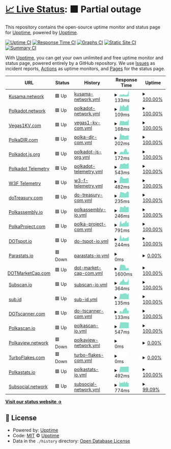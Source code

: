 # [📈 Live Status](https://demo.upptime.js.org): <!--live status--> **🟧 Partial outage**

This repository contains the open-source uptime monitor and status page for [Upptime](https://upptime.js.org), powered by [Upptime](https://github.com/upptime/upptime).

[![Uptime CI](https://github.com/ccris02/Polkadot-upptime/workflows/Uptime%20CI/badge.svg)](https://github.com/ccris02/Polkadot-upptime/actions?query=workflow%3A%22Uptime+CI%22)
[![Response Time CI](https://github.com/ccris02/Polkadot-upptime/workflows/Response%20Time%20CI/badge.svg)](https://github.com/ccris02/Polkadot-upptime/actions?query=workflow%3A%22Response+Time+CI%22)
[![Graphs CI](https://github.com/ccris02/Polkadot-upptime/workflows/Graphs%20CI/badge.svg)](https://github.com/ccris02/Polkadot-upptime/actions?query=workflow%3A%22Graphs+CI%22)
[![Static Site CI](https://github.com/ccris02/Polkadot-upptime/workflows/Static%20Site%20CI/badge.svg)](https://github.com/ccris02/Polkadot-upptime/actions?query=workflow%3A%22Static+Site+CI%22)
[![Summary CI](https://github.com/ccris02/Polkadot-upptime/workflows/Summary%20CI/badge.svg)](https://github.com/ccris02/Polkadot-upptime/actions?query=workflow%3A%22Summary+CI%22)

With [Upptime](https://upptime.js.org), you can get your own unlimited and free uptime monitor and status page, powered entirely by a GitHub repository. We use [Issues](https://github.com/upptime/upptime/issues) as incident reports, [Actions](https://github.com/ccris02/Polkadot-upptime/actions) as uptime monitors, and [Pages](https://demo.upptime.js.org) for the status page.

<!--start: status pages-->
<!-- This summary is generated by Upptime (https://github.com/upptime/upptime) -->
<!-- Do not edit this manually, your changes will be overwritten -->
<!-- prettier-ignore -->
| URL | Status | History | Response Time | Uptime |
| --- | ------ | ------- | ------------- | ------ |
| <img alt="" src="https://favicons.githubusercontent.com/kusama.network" height="13"> [Kusama.network](https://kusama.network/) | 🟩 Up | [kusama-network.yml](https://github.com/ccris02/UpTime/commits/HEAD/history/kusama-network.yml) | <details><summary><img alt="Response time graph" src="./graphs/kusama-network/response-time-week.png" height="20"> 133ms</summary><br><a href="https://ccris02.github.io/uptime/history/kusama-network"><img alt="Response time 151" src="https://img.shields.io/endpoint?url=https%3A%2F%2Fraw.githubusercontent.com%2Fccris02%2FUpTime%2FHEAD%2Fapi%2Fkusama-network%2Fresponse-time.json"></a><br><a href="https://ccris02.github.io/uptime/history/kusama-network"><img alt="24-hour response time 326" src="https://img.shields.io/endpoint?url=https%3A%2F%2Fraw.githubusercontent.com%2Fccris02%2FUpTime%2FHEAD%2Fapi%2Fkusama-network%2Fresponse-time-day.json"></a><br><a href="https://ccris02.github.io/uptime/history/kusama-network"><img alt="7-day response time 133" src="https://img.shields.io/endpoint?url=https%3A%2F%2Fraw.githubusercontent.com%2Fccris02%2FUpTime%2FHEAD%2Fapi%2Fkusama-network%2Fresponse-time-week.json"></a><br><a href="https://ccris02.github.io/uptime/history/kusama-network"><img alt="30-day response time 175" src="https://img.shields.io/endpoint?url=https%3A%2F%2Fraw.githubusercontent.com%2Fccris02%2FUpTime%2FHEAD%2Fapi%2Fkusama-network%2Fresponse-time-month.json"></a><br><a href="https://ccris02.github.io/uptime/history/kusama-network"><img alt="1-year response time 151" src="https://img.shields.io/endpoint?url=https%3A%2F%2Fraw.githubusercontent.com%2Fccris02%2FUpTime%2FHEAD%2Fapi%2Fkusama-network%2Fresponse-time-year.json"></a></details> | <details><summary><a href="https://ccris02.github.io/uptime/history/kusama-network">100.00%</a></summary><a href="https://ccris02.github.io/uptime/history/kusama-network"><img alt="All-time uptime 100.00%" src="https://img.shields.io/endpoint?url=https%3A%2F%2Fraw.githubusercontent.com%2Fccris02%2FUpTime%2FHEAD%2Fapi%2Fkusama-network%2Fuptime.json"></a><br><a href="https://ccris02.github.io/uptime/history/kusama-network"><img alt="24-hour uptime 100.00%" src="https://img.shields.io/endpoint?url=https%3A%2F%2Fraw.githubusercontent.com%2Fccris02%2FUpTime%2FHEAD%2Fapi%2Fkusama-network%2Fuptime-day.json"></a><br><a href="https://ccris02.github.io/uptime/history/kusama-network"><img alt="7-day uptime 100.00%" src="https://img.shields.io/endpoint?url=https%3A%2F%2Fraw.githubusercontent.com%2Fccris02%2FUpTime%2FHEAD%2Fapi%2Fkusama-network%2Fuptime-week.json"></a><br><a href="https://ccris02.github.io/uptime/history/kusama-network"><img alt="30-day uptime 100.00%" src="https://img.shields.io/endpoint?url=https%3A%2F%2Fraw.githubusercontent.com%2Fccris02%2FUpTime%2FHEAD%2Fapi%2Fkusama-network%2Fuptime-month.json"></a><br><a href="https://ccris02.github.io/uptime/history/kusama-network"><img alt="1-year uptime 100.00%" src="https://img.shields.io/endpoint?url=https%3A%2F%2Fraw.githubusercontent.com%2Fccris02%2FUpTime%2FHEAD%2Fapi%2Fkusama-network%2Fuptime-year.json"></a></details>
| <img alt="" src="https://favicons.githubusercontent.com/polkadot.network" height="13"> [Polkadot.network](https://polkadot.network/) | 🟩 Up | [polkadot-network.yml](https://github.com/ccris02/UpTime/commits/HEAD/history/polkadot-network.yml) | <details><summary><img alt="Response time graph" src="./graphs/polkadot-network/response-time-week.png" height="20"> 109ms</summary><br><a href="https://ccris02.github.io/uptime/history/polkadot-network"><img alt="Response time 214" src="https://img.shields.io/endpoint?url=https%3A%2F%2Fraw.githubusercontent.com%2Fccris02%2FUpTime%2FHEAD%2Fapi%2Fpolkadot-network%2Fresponse-time.json"></a><br><a href="https://ccris02.github.io/uptime/history/polkadot-network"><img alt="24-hour response time 121" src="https://img.shields.io/endpoint?url=https%3A%2F%2Fraw.githubusercontent.com%2Fccris02%2FUpTime%2FHEAD%2Fapi%2Fpolkadot-network%2Fresponse-time-day.json"></a><br><a href="https://ccris02.github.io/uptime/history/polkadot-network"><img alt="7-day response time 109" src="https://img.shields.io/endpoint?url=https%3A%2F%2Fraw.githubusercontent.com%2Fccris02%2FUpTime%2FHEAD%2Fapi%2Fpolkadot-network%2Fresponse-time-week.json"></a><br><a href="https://ccris02.github.io/uptime/history/polkadot-network"><img alt="30-day response time 121" src="https://img.shields.io/endpoint?url=https%3A%2F%2Fraw.githubusercontent.com%2Fccris02%2FUpTime%2FHEAD%2Fapi%2Fpolkadot-network%2Fresponse-time-month.json"></a><br><a href="https://ccris02.github.io/uptime/history/polkadot-network"><img alt="1-year response time 214" src="https://img.shields.io/endpoint?url=https%3A%2F%2Fraw.githubusercontent.com%2Fccris02%2FUpTime%2FHEAD%2Fapi%2Fpolkadot-network%2Fresponse-time-year.json"></a></details> | <details><summary><a href="https://ccris02.github.io/uptime/history/polkadot-network">100.00%</a></summary><a href="https://ccris02.github.io/uptime/history/polkadot-network"><img alt="All-time uptime 99.98%" src="https://img.shields.io/endpoint?url=https%3A%2F%2Fraw.githubusercontent.com%2Fccris02%2FUpTime%2FHEAD%2Fapi%2Fpolkadot-network%2Fuptime.json"></a><br><a href="https://ccris02.github.io/uptime/history/polkadot-network"><img alt="24-hour uptime 100.00%" src="https://img.shields.io/endpoint?url=https%3A%2F%2Fraw.githubusercontent.com%2Fccris02%2FUpTime%2FHEAD%2Fapi%2Fpolkadot-network%2Fuptime-day.json"></a><br><a href="https://ccris02.github.io/uptime/history/polkadot-network"><img alt="7-day uptime 100.00%" src="https://img.shields.io/endpoint?url=https%3A%2F%2Fraw.githubusercontent.com%2Fccris02%2FUpTime%2FHEAD%2Fapi%2Fpolkadot-network%2Fuptime-week.json"></a><br><a href="https://ccris02.github.io/uptime/history/polkadot-network"><img alt="30-day uptime 100.00%" src="https://img.shields.io/endpoint?url=https%3A%2F%2Fraw.githubusercontent.com%2Fccris02%2FUpTime%2FHEAD%2Fapi%2Fpolkadot-network%2Fuptime-month.json"></a><br><a href="https://ccris02.github.io/uptime/history/polkadot-network"><img alt="1-year uptime 99.98%" src="https://img.shields.io/endpoint?url=https%3A%2F%2Fraw.githubusercontent.com%2Fccris02%2FUpTime%2FHEAD%2Fapi%2Fpolkadot-network%2Fuptime-year.json"></a></details>
| <img alt="" src="https://favicons.githubusercontent.com/vegas1kv.com" height="13"> [Vegas1KV.com](https://vegas1kv.com) | 🟩 Up | [vegas1-kv-com.yml](https://github.com/ccris02/UpTime/commits/HEAD/history/vegas1-kv-com.yml) | <details><summary><img alt="Response time graph" src="./graphs/vegas1-kv-com/response-time-week.png" height="20"> 168ms</summary><br><a href="https://ccris02.github.io/uptime/history/vegas1-kv-com"><img alt="Response time 169" src="https://img.shields.io/endpoint?url=https%3A%2F%2Fraw.githubusercontent.com%2Fccris02%2FUpTime%2FHEAD%2Fapi%2Fvegas1-kv-com%2Fresponse-time.json"></a><br><a href="https://ccris02.github.io/uptime/history/vegas1-kv-com"><img alt="24-hour response time 245" src="https://img.shields.io/endpoint?url=https%3A%2F%2Fraw.githubusercontent.com%2Fccris02%2FUpTime%2FHEAD%2Fapi%2Fvegas1-kv-com%2Fresponse-time-day.json"></a><br><a href="https://ccris02.github.io/uptime/history/vegas1-kv-com"><img alt="7-day response time 168" src="https://img.shields.io/endpoint?url=https%3A%2F%2Fraw.githubusercontent.com%2Fccris02%2FUpTime%2FHEAD%2Fapi%2Fvegas1-kv-com%2Fresponse-time-week.json"></a><br><a href="https://ccris02.github.io/uptime/history/vegas1-kv-com"><img alt="30-day response time 176" src="https://img.shields.io/endpoint?url=https%3A%2F%2Fraw.githubusercontent.com%2Fccris02%2FUpTime%2FHEAD%2Fapi%2Fvegas1-kv-com%2Fresponse-time-month.json"></a><br><a href="https://ccris02.github.io/uptime/history/vegas1-kv-com"><img alt="1-year response time 169" src="https://img.shields.io/endpoint?url=https%3A%2F%2Fraw.githubusercontent.com%2Fccris02%2FUpTime%2FHEAD%2Fapi%2Fvegas1-kv-com%2Fresponse-time-year.json"></a></details> | <details><summary><a href="https://ccris02.github.io/uptime/history/vegas1-kv-com">100.00%</a></summary><a href="https://ccris02.github.io/uptime/history/vegas1-kv-com"><img alt="All-time uptime 100.00%" src="https://img.shields.io/endpoint?url=https%3A%2F%2Fraw.githubusercontent.com%2Fccris02%2FUpTime%2FHEAD%2Fapi%2Fvegas1-kv-com%2Fuptime.json"></a><br><a href="https://ccris02.github.io/uptime/history/vegas1-kv-com"><img alt="24-hour uptime 100.00%" src="https://img.shields.io/endpoint?url=https%3A%2F%2Fraw.githubusercontent.com%2Fccris02%2FUpTime%2FHEAD%2Fapi%2Fvegas1-kv-com%2Fuptime-day.json"></a><br><a href="https://ccris02.github.io/uptime/history/vegas1-kv-com"><img alt="7-day uptime 100.00%" src="https://img.shields.io/endpoint?url=https%3A%2F%2Fraw.githubusercontent.com%2Fccris02%2FUpTime%2FHEAD%2Fapi%2Fvegas1-kv-com%2Fuptime-week.json"></a><br><a href="https://ccris02.github.io/uptime/history/vegas1-kv-com"><img alt="30-day uptime 100.00%" src="https://img.shields.io/endpoint?url=https%3A%2F%2Fraw.githubusercontent.com%2Fccris02%2FUpTime%2FHEAD%2Fapi%2Fvegas1-kv-com%2Fuptime-month.json"></a><br><a href="https://ccris02.github.io/uptime/history/vegas1-kv-com"><img alt="1-year uptime 100.00%" src="https://img.shields.io/endpoint?url=https%3A%2F%2Fraw.githubusercontent.com%2Fccris02%2FUpTime%2FHEAD%2Fapi%2Fvegas1-kv-com%2Fuptime-year.json"></a></details>
| <img alt="" src="https://favicons.githubusercontent.com/polkadir.com" height="13"> [PolkaDIR.com](https://polkadir.com) | 🟩 Up | [polka-dir-com.yml](https://github.com/ccris02/UpTime/commits/HEAD/history/polka-dir-com.yml) | <details><summary><img alt="Response time graph" src="./graphs/polka-dir-com/response-time-week.png" height="20"> 202ms</summary><br><a href="https://ccris02.github.io/uptime/history/polka-dir-com"><img alt="Response time 207" src="https://img.shields.io/endpoint?url=https%3A%2F%2Fraw.githubusercontent.com%2Fccris02%2FUpTime%2FHEAD%2Fapi%2Fpolka-dir-com%2Fresponse-time.json"></a><br><a href="https://ccris02.github.io/uptime/history/polka-dir-com"><img alt="24-hour response time 191" src="https://img.shields.io/endpoint?url=https%3A%2F%2Fraw.githubusercontent.com%2Fccris02%2FUpTime%2FHEAD%2Fapi%2Fpolka-dir-com%2Fresponse-time-day.json"></a><br><a href="https://ccris02.github.io/uptime/history/polka-dir-com"><img alt="7-day response time 202" src="https://img.shields.io/endpoint?url=https%3A%2F%2Fraw.githubusercontent.com%2Fccris02%2FUpTime%2FHEAD%2Fapi%2Fpolka-dir-com%2Fresponse-time-week.json"></a><br><a href="https://ccris02.github.io/uptime/history/polka-dir-com"><img alt="30-day response time 202" src="https://img.shields.io/endpoint?url=https%3A%2F%2Fraw.githubusercontent.com%2Fccris02%2FUpTime%2FHEAD%2Fapi%2Fpolka-dir-com%2Fresponse-time-month.json"></a><br><a href="https://ccris02.github.io/uptime/history/polka-dir-com"><img alt="1-year response time 207" src="https://img.shields.io/endpoint?url=https%3A%2F%2Fraw.githubusercontent.com%2Fccris02%2FUpTime%2FHEAD%2Fapi%2Fpolka-dir-com%2Fresponse-time-year.json"></a></details> | <details><summary><a href="https://ccris02.github.io/uptime/history/polka-dir-com">100.00%</a></summary><a href="https://ccris02.github.io/uptime/history/polka-dir-com"><img alt="All-time uptime 100.00%" src="https://img.shields.io/endpoint?url=https%3A%2F%2Fraw.githubusercontent.com%2Fccris02%2FUpTime%2FHEAD%2Fapi%2Fpolka-dir-com%2Fuptime.json"></a><br><a href="https://ccris02.github.io/uptime/history/polka-dir-com"><img alt="24-hour uptime 100.00%" src="https://img.shields.io/endpoint?url=https%3A%2F%2Fraw.githubusercontent.com%2Fccris02%2FUpTime%2FHEAD%2Fapi%2Fpolka-dir-com%2Fuptime-day.json"></a><br><a href="https://ccris02.github.io/uptime/history/polka-dir-com"><img alt="7-day uptime 100.00%" src="https://img.shields.io/endpoint?url=https%3A%2F%2Fraw.githubusercontent.com%2Fccris02%2FUpTime%2FHEAD%2Fapi%2Fpolka-dir-com%2Fuptime-week.json"></a><br><a href="https://ccris02.github.io/uptime/history/polka-dir-com"><img alt="30-day uptime 100.00%" src="https://img.shields.io/endpoint?url=https%3A%2F%2Fraw.githubusercontent.com%2Fccris02%2FUpTime%2FHEAD%2Fapi%2Fpolka-dir-com%2Fuptime-month.json"></a><br><a href="https://ccris02.github.io/uptime/history/polka-dir-com"><img alt="1-year uptime 100.00%" src="https://img.shields.io/endpoint?url=https%3A%2F%2Fraw.githubusercontent.com%2Fccris02%2FUpTime%2FHEAD%2Fapi%2Fpolka-dir-com%2Fuptime-year.json"></a></details>
| <img alt="" src="https://favicons.githubusercontent.com/polkadot.js.org" height="13"> [Polkadot.js.org](https://polkadot.js.org) | 🟩 Up | [polkadot-js-org.yml](https://github.com/ccris02/UpTime/commits/HEAD/history/polkadot-js-org.yml) | <details><summary><img alt="Response time graph" src="./graphs/polkadot-js-org/response-time-week.png" height="20"> 172ms</summary><br><a href="https://ccris02.github.io/uptime/history/polkadot-js-org"><img alt="Response time 175" src="https://img.shields.io/endpoint?url=https%3A%2F%2Fraw.githubusercontent.com%2Fccris02%2FUpTime%2FHEAD%2Fapi%2Fpolkadot-js-org%2Fresponse-time.json"></a><br><a href="https://ccris02.github.io/uptime/history/polkadot-js-org"><img alt="24-hour response time 146" src="https://img.shields.io/endpoint?url=https%3A%2F%2Fraw.githubusercontent.com%2Fccris02%2FUpTime%2FHEAD%2Fapi%2Fpolkadot-js-org%2Fresponse-time-day.json"></a><br><a href="https://ccris02.github.io/uptime/history/polkadot-js-org"><img alt="7-day response time 172" src="https://img.shields.io/endpoint?url=https%3A%2F%2Fraw.githubusercontent.com%2Fccris02%2FUpTime%2FHEAD%2Fapi%2Fpolkadot-js-org%2Fresponse-time-week.json"></a><br><a href="https://ccris02.github.io/uptime/history/polkadot-js-org"><img alt="30-day response time 170" src="https://img.shields.io/endpoint?url=https%3A%2F%2Fraw.githubusercontent.com%2Fccris02%2FUpTime%2FHEAD%2Fapi%2Fpolkadot-js-org%2Fresponse-time-month.json"></a><br><a href="https://ccris02.github.io/uptime/history/polkadot-js-org"><img alt="1-year response time 175" src="https://img.shields.io/endpoint?url=https%3A%2F%2Fraw.githubusercontent.com%2Fccris02%2FUpTime%2FHEAD%2Fapi%2Fpolkadot-js-org%2Fresponse-time-year.json"></a></details> | <details><summary><a href="https://ccris02.github.io/uptime/history/polkadot-js-org">100.00%</a></summary><a href="https://ccris02.github.io/uptime/history/polkadot-js-org"><img alt="All-time uptime 100.00%" src="https://img.shields.io/endpoint?url=https%3A%2F%2Fraw.githubusercontent.com%2Fccris02%2FUpTime%2FHEAD%2Fapi%2Fpolkadot-js-org%2Fuptime.json"></a><br><a href="https://ccris02.github.io/uptime/history/polkadot-js-org"><img alt="24-hour uptime 100.00%" src="https://img.shields.io/endpoint?url=https%3A%2F%2Fraw.githubusercontent.com%2Fccris02%2FUpTime%2FHEAD%2Fapi%2Fpolkadot-js-org%2Fuptime-day.json"></a><br><a href="https://ccris02.github.io/uptime/history/polkadot-js-org"><img alt="7-day uptime 100.00%" src="https://img.shields.io/endpoint?url=https%3A%2F%2Fraw.githubusercontent.com%2Fccris02%2FUpTime%2FHEAD%2Fapi%2Fpolkadot-js-org%2Fuptime-week.json"></a><br><a href="https://ccris02.github.io/uptime/history/polkadot-js-org"><img alt="30-day uptime 100.00%" src="https://img.shields.io/endpoint?url=https%3A%2F%2Fraw.githubusercontent.com%2Fccris02%2FUpTime%2FHEAD%2Fapi%2Fpolkadot-js-org%2Fuptime-month.json"></a><br><a href="https://ccris02.github.io/uptime/history/polkadot-js-org"><img alt="1-year uptime 100.00%" src="https://img.shields.io/endpoint?url=https%3A%2F%2Fraw.githubusercontent.com%2Fccris02%2FUpTime%2FHEAD%2Fapi%2Fpolkadot-js-org%2Fuptime-year.json"></a></details>
| <img alt="" src="https://favicons.githubusercontent.com/telemetry.polkadot.io" height="13"> [Polkadot Telemetry](https://telemetry.polkadot.io) | 🟩 Up | [polkadot-telemetry.yml](https://github.com/ccris02/UpTime/commits/HEAD/history/polkadot-telemetry.yml) | <details><summary><img alt="Response time graph" src="./graphs/polkadot-telemetry/response-time-week.png" height="20"> 543ms</summary><br><a href="https://ccris02.github.io/uptime/history/polkadot-telemetry"><img alt="Response time 566" src="https://img.shields.io/endpoint?url=https%3A%2F%2Fraw.githubusercontent.com%2Fccris02%2FUpTime%2FHEAD%2Fapi%2Fpolkadot-telemetry%2Fresponse-time.json"></a><br><a href="https://ccris02.github.io/uptime/history/polkadot-telemetry"><img alt="24-hour response time 607" src="https://img.shields.io/endpoint?url=https%3A%2F%2Fraw.githubusercontent.com%2Fccris02%2FUpTime%2FHEAD%2Fapi%2Fpolkadot-telemetry%2Fresponse-time-day.json"></a><br><a href="https://ccris02.github.io/uptime/history/polkadot-telemetry"><img alt="7-day response time 543" src="https://img.shields.io/endpoint?url=https%3A%2F%2Fraw.githubusercontent.com%2Fccris02%2FUpTime%2FHEAD%2Fapi%2Fpolkadot-telemetry%2Fresponse-time-week.json"></a><br><a href="https://ccris02.github.io/uptime/history/polkadot-telemetry"><img alt="30-day response time 563" src="https://img.shields.io/endpoint?url=https%3A%2F%2Fraw.githubusercontent.com%2Fccris02%2FUpTime%2FHEAD%2Fapi%2Fpolkadot-telemetry%2Fresponse-time-month.json"></a><br><a href="https://ccris02.github.io/uptime/history/polkadot-telemetry"><img alt="1-year response time 566" src="https://img.shields.io/endpoint?url=https%3A%2F%2Fraw.githubusercontent.com%2Fccris02%2FUpTime%2FHEAD%2Fapi%2Fpolkadot-telemetry%2Fresponse-time-year.json"></a></details> | <details><summary><a href="https://ccris02.github.io/uptime/history/polkadot-telemetry">100.00%</a></summary><a href="https://ccris02.github.io/uptime/history/polkadot-telemetry"><img alt="All-time uptime 99.97%" src="https://img.shields.io/endpoint?url=https%3A%2F%2Fraw.githubusercontent.com%2Fccris02%2FUpTime%2FHEAD%2Fapi%2Fpolkadot-telemetry%2Fuptime.json"></a><br><a href="https://ccris02.github.io/uptime/history/polkadot-telemetry"><img alt="24-hour uptime 100.00%" src="https://img.shields.io/endpoint?url=https%3A%2F%2Fraw.githubusercontent.com%2Fccris02%2FUpTime%2FHEAD%2Fapi%2Fpolkadot-telemetry%2Fuptime-day.json"></a><br><a href="https://ccris02.github.io/uptime/history/polkadot-telemetry"><img alt="7-day uptime 100.00%" src="https://img.shields.io/endpoint?url=https%3A%2F%2Fraw.githubusercontent.com%2Fccris02%2FUpTime%2FHEAD%2Fapi%2Fpolkadot-telemetry%2Fuptime-week.json"></a><br><a href="https://ccris02.github.io/uptime/history/polkadot-telemetry"><img alt="30-day uptime 100.00%" src="https://img.shields.io/endpoint?url=https%3A%2F%2Fraw.githubusercontent.com%2Fccris02%2FUpTime%2FHEAD%2Fapi%2Fpolkadot-telemetry%2Fuptime-month.json"></a><br><a href="https://ccris02.github.io/uptime/history/polkadot-telemetry"><img alt="1-year uptime 99.97%" src="https://img.shields.io/endpoint?url=https%3A%2F%2Fraw.githubusercontent.com%2Fccris02%2FUpTime%2FHEAD%2Fapi%2Fpolkadot-telemetry%2Fuptime-year.json"></a></details>
| <img alt="" src="https://favicons.githubusercontent.com/telemetry.w3f.community" height="13"> [W3F Telemetry](https://telemetry.w3f.community) | 🟩 Up | [w3-f-telemetry.yml](https://github.com/ccris02/UpTime/commits/HEAD/history/w3-f-telemetry.yml) | <details><summary><img alt="Response time graph" src="./graphs/w3-f-telemetry/response-time-week.png" height="20"> 482ms</summary><br><a href="https://ccris02.github.io/uptime/history/w3-f-telemetry"><img alt="Response time 521" src="https://img.shields.io/endpoint?url=https%3A%2F%2Fraw.githubusercontent.com%2Fccris02%2FUpTime%2FHEAD%2Fapi%2Fw3-f-telemetry%2Fresponse-time.json"></a><br><a href="https://ccris02.github.io/uptime/history/w3-f-telemetry"><img alt="24-hour response time 428" src="https://img.shields.io/endpoint?url=https%3A%2F%2Fraw.githubusercontent.com%2Fccris02%2FUpTime%2FHEAD%2Fapi%2Fw3-f-telemetry%2Fresponse-time-day.json"></a><br><a href="https://ccris02.github.io/uptime/history/w3-f-telemetry"><img alt="7-day response time 482" src="https://img.shields.io/endpoint?url=https%3A%2F%2Fraw.githubusercontent.com%2Fccris02%2FUpTime%2FHEAD%2Fapi%2Fw3-f-telemetry%2Fresponse-time-week.json"></a><br><a href="https://ccris02.github.io/uptime/history/w3-f-telemetry"><img alt="30-day response time 556" src="https://img.shields.io/endpoint?url=https%3A%2F%2Fraw.githubusercontent.com%2Fccris02%2FUpTime%2FHEAD%2Fapi%2Fw3-f-telemetry%2Fresponse-time-month.json"></a><br><a href="https://ccris02.github.io/uptime/history/w3-f-telemetry"><img alt="1-year response time 521" src="https://img.shields.io/endpoint?url=https%3A%2F%2Fraw.githubusercontent.com%2Fccris02%2FUpTime%2FHEAD%2Fapi%2Fw3-f-telemetry%2Fresponse-time-year.json"></a></details> | <details><summary><a href="https://ccris02.github.io/uptime/history/w3-f-telemetry">100.00%</a></summary><a href="https://ccris02.github.io/uptime/history/w3-f-telemetry"><img alt="All-time uptime 99.99%" src="https://img.shields.io/endpoint?url=https%3A%2F%2Fraw.githubusercontent.com%2Fccris02%2FUpTime%2FHEAD%2Fapi%2Fw3-f-telemetry%2Fuptime.json"></a><br><a href="https://ccris02.github.io/uptime/history/w3-f-telemetry"><img alt="24-hour uptime 100.00%" src="https://img.shields.io/endpoint?url=https%3A%2F%2Fraw.githubusercontent.com%2Fccris02%2FUpTime%2FHEAD%2Fapi%2Fw3-f-telemetry%2Fuptime-day.json"></a><br><a href="https://ccris02.github.io/uptime/history/w3-f-telemetry"><img alt="7-day uptime 100.00%" src="https://img.shields.io/endpoint?url=https%3A%2F%2Fraw.githubusercontent.com%2Fccris02%2FUpTime%2FHEAD%2Fapi%2Fw3-f-telemetry%2Fuptime-week.json"></a><br><a href="https://ccris02.github.io/uptime/history/w3-f-telemetry"><img alt="30-day uptime 100.00%" src="https://img.shields.io/endpoint?url=https%3A%2F%2Fraw.githubusercontent.com%2Fccris02%2FUpTime%2FHEAD%2Fapi%2Fw3-f-telemetry%2Fuptime-month.json"></a><br><a href="https://ccris02.github.io/uptime/history/w3-f-telemetry"><img alt="1-year uptime 99.99%" src="https://img.shields.io/endpoint?url=https%3A%2F%2Fraw.githubusercontent.com%2Fccris02%2FUpTime%2FHEAD%2Fapi%2Fw3-f-telemetry%2Fuptime-year.json"></a></details>
| <img alt="" src="https://favicons.githubusercontent.com/www.dotreasury.com" height="13"> [doTreasury.com](https://www.dotreasury.com) | 🟩 Up | [do-treasury-com.yml](https://github.com/ccris02/UpTime/commits/HEAD/history/do-treasury-com.yml) | <details><summary><img alt="Response time graph" src="./graphs/do-treasury-com/response-time-week.png" height="20"> 235ms</summary><br><a href="https://ccris02.github.io/uptime/history/do-treasury-com"><img alt="Response time 207" src="https://img.shields.io/endpoint?url=https%3A%2F%2Fraw.githubusercontent.com%2Fccris02%2FUpTime%2FHEAD%2Fapi%2Fdo-treasury-com%2Fresponse-time.json"></a><br><a href="https://ccris02.github.io/uptime/history/do-treasury-com"><img alt="24-hour response time 235" src="https://img.shields.io/endpoint?url=https%3A%2F%2Fraw.githubusercontent.com%2Fccris02%2FUpTime%2FHEAD%2Fapi%2Fdo-treasury-com%2Fresponse-time-day.json"></a><br><a href="https://ccris02.github.io/uptime/history/do-treasury-com"><img alt="7-day response time 235" src="https://img.shields.io/endpoint?url=https%3A%2F%2Fraw.githubusercontent.com%2Fccris02%2FUpTime%2FHEAD%2Fapi%2Fdo-treasury-com%2Fresponse-time-week.json"></a><br><a href="https://ccris02.github.io/uptime/history/do-treasury-com"><img alt="30-day response time 218" src="https://img.shields.io/endpoint?url=https%3A%2F%2Fraw.githubusercontent.com%2Fccris02%2FUpTime%2FHEAD%2Fapi%2Fdo-treasury-com%2Fresponse-time-month.json"></a><br><a href="https://ccris02.github.io/uptime/history/do-treasury-com"><img alt="1-year response time 207" src="https://img.shields.io/endpoint?url=https%3A%2F%2Fraw.githubusercontent.com%2Fccris02%2FUpTime%2FHEAD%2Fapi%2Fdo-treasury-com%2Fresponse-time-year.json"></a></details> | <details><summary><a href="https://ccris02.github.io/uptime/history/do-treasury-com">100.00%</a></summary><a href="https://ccris02.github.io/uptime/history/do-treasury-com"><img alt="All-time uptime 100.00%" src="https://img.shields.io/endpoint?url=https%3A%2F%2Fraw.githubusercontent.com%2Fccris02%2FUpTime%2FHEAD%2Fapi%2Fdo-treasury-com%2Fuptime.json"></a><br><a href="https://ccris02.github.io/uptime/history/do-treasury-com"><img alt="24-hour uptime 100.00%" src="https://img.shields.io/endpoint?url=https%3A%2F%2Fraw.githubusercontent.com%2Fccris02%2FUpTime%2FHEAD%2Fapi%2Fdo-treasury-com%2Fuptime-day.json"></a><br><a href="https://ccris02.github.io/uptime/history/do-treasury-com"><img alt="7-day uptime 100.00%" src="https://img.shields.io/endpoint?url=https%3A%2F%2Fraw.githubusercontent.com%2Fccris02%2FUpTime%2FHEAD%2Fapi%2Fdo-treasury-com%2Fuptime-week.json"></a><br><a href="https://ccris02.github.io/uptime/history/do-treasury-com"><img alt="30-day uptime 100.00%" src="https://img.shields.io/endpoint?url=https%3A%2F%2Fraw.githubusercontent.com%2Fccris02%2FUpTime%2FHEAD%2Fapi%2Fdo-treasury-com%2Fuptime-month.json"></a><br><a href="https://ccris02.github.io/uptime/history/do-treasury-com"><img alt="1-year uptime 100.00%" src="https://img.shields.io/endpoint?url=https%3A%2F%2Fraw.githubusercontent.com%2Fccris02%2FUpTime%2FHEAD%2Fapi%2Fdo-treasury-com%2Fuptime-year.json"></a></details>
| <img alt="" src="https://favicons.githubusercontent.com/polkadot.polkassembly.io" height="13"> [Polkassembly.io](https://polkadot.polkassembly.io) | 🟩 Up | [polkassembly-io.yml](https://github.com/ccris02/UpTime/commits/HEAD/history/polkassembly-io.yml) | <details><summary><img alt="Response time graph" src="./graphs/polkassembly-io/response-time-week.png" height="20"> 246ms</summary><br><a href="https://ccris02.github.io/uptime/history/polkassembly-io"><img alt="Response time 237" src="https://img.shields.io/endpoint?url=https%3A%2F%2Fraw.githubusercontent.com%2Fccris02%2FUpTime%2FHEAD%2Fapi%2Fpolkassembly-io%2Fresponse-time.json"></a><br><a href="https://ccris02.github.io/uptime/history/polkassembly-io"><img alt="24-hour response time 238" src="https://img.shields.io/endpoint?url=https%3A%2F%2Fraw.githubusercontent.com%2Fccris02%2FUpTime%2FHEAD%2Fapi%2Fpolkassembly-io%2Fresponse-time-day.json"></a><br><a href="https://ccris02.github.io/uptime/history/polkassembly-io"><img alt="7-day response time 246" src="https://img.shields.io/endpoint?url=https%3A%2F%2Fraw.githubusercontent.com%2Fccris02%2FUpTime%2FHEAD%2Fapi%2Fpolkassembly-io%2Fresponse-time-week.json"></a><br><a href="https://ccris02.github.io/uptime/history/polkassembly-io"><img alt="30-day response time 237" src="https://img.shields.io/endpoint?url=https%3A%2F%2Fraw.githubusercontent.com%2Fccris02%2FUpTime%2FHEAD%2Fapi%2Fpolkassembly-io%2Fresponse-time-month.json"></a><br><a href="https://ccris02.github.io/uptime/history/polkassembly-io"><img alt="1-year response time 237" src="https://img.shields.io/endpoint?url=https%3A%2F%2Fraw.githubusercontent.com%2Fccris02%2FUpTime%2FHEAD%2Fapi%2Fpolkassembly-io%2Fresponse-time-year.json"></a></details> | <details><summary><a href="https://ccris02.github.io/uptime/history/polkassembly-io">100.00%</a></summary><a href="https://ccris02.github.io/uptime/history/polkassembly-io"><img alt="All-time uptime 99.99%" src="https://img.shields.io/endpoint?url=https%3A%2F%2Fraw.githubusercontent.com%2Fccris02%2FUpTime%2FHEAD%2Fapi%2Fpolkassembly-io%2Fuptime.json"></a><br><a href="https://ccris02.github.io/uptime/history/polkassembly-io"><img alt="24-hour uptime 100.00%" src="https://img.shields.io/endpoint?url=https%3A%2F%2Fraw.githubusercontent.com%2Fccris02%2FUpTime%2FHEAD%2Fapi%2Fpolkassembly-io%2Fuptime-day.json"></a><br><a href="https://ccris02.github.io/uptime/history/polkassembly-io"><img alt="7-day uptime 100.00%" src="https://img.shields.io/endpoint?url=https%3A%2F%2Fraw.githubusercontent.com%2Fccris02%2FUpTime%2FHEAD%2Fapi%2Fpolkassembly-io%2Fuptime-week.json"></a><br><a href="https://ccris02.github.io/uptime/history/polkassembly-io"><img alt="30-day uptime 100.00%" src="https://img.shields.io/endpoint?url=https%3A%2F%2Fraw.githubusercontent.com%2Fccris02%2FUpTime%2FHEAD%2Fapi%2Fpolkassembly-io%2Fuptime-month.json"></a><br><a href="https://ccris02.github.io/uptime/history/polkassembly-io"><img alt="1-year uptime 99.99%" src="https://img.shields.io/endpoint?url=https%3A%2F%2Fraw.githubusercontent.com%2Fccris02%2FUpTime%2FHEAD%2Fapi%2Fpolkassembly-io%2Fuptime-year.json"></a></details>
| <img alt="" src="https://favicons.githubusercontent.com/polkaproject.com" height="13"> [PolkaProject.com](https://polkaproject.com) | 🟩 Up | [polka-project-com.yml](https://github.com/ccris02/UpTime/commits/HEAD/history/polka-project-com.yml) | <details><summary><img alt="Response time graph" src="./graphs/polka-project-com/response-time-week.png" height="20"> 791ms</summary><br><a href="https://ccris02.github.io/uptime/history/polka-project-com"><img alt="Response time 849" src="https://img.shields.io/endpoint?url=https%3A%2F%2Fraw.githubusercontent.com%2Fccris02%2FUpTime%2FHEAD%2Fapi%2Fpolka-project-com%2Fresponse-time.json"></a><br><a href="https://ccris02.github.io/uptime/history/polka-project-com"><img alt="24-hour response time 901" src="https://img.shields.io/endpoint?url=https%3A%2F%2Fraw.githubusercontent.com%2Fccris02%2FUpTime%2FHEAD%2Fapi%2Fpolka-project-com%2Fresponse-time-day.json"></a><br><a href="https://ccris02.github.io/uptime/history/polka-project-com"><img alt="7-day response time 791" src="https://img.shields.io/endpoint?url=https%3A%2F%2Fraw.githubusercontent.com%2Fccris02%2FUpTime%2FHEAD%2Fapi%2Fpolka-project-com%2Fresponse-time-week.json"></a><br><a href="https://ccris02.github.io/uptime/history/polka-project-com"><img alt="30-day response time 749" src="https://img.shields.io/endpoint?url=https%3A%2F%2Fraw.githubusercontent.com%2Fccris02%2FUpTime%2FHEAD%2Fapi%2Fpolka-project-com%2Fresponse-time-month.json"></a><br><a href="https://ccris02.github.io/uptime/history/polka-project-com"><img alt="1-year response time 849" src="https://img.shields.io/endpoint?url=https%3A%2F%2Fraw.githubusercontent.com%2Fccris02%2FUpTime%2FHEAD%2Fapi%2Fpolka-project-com%2Fresponse-time-year.json"></a></details> | <details><summary><a href="https://ccris02.github.io/uptime/history/polka-project-com">100.00%</a></summary><a href="https://ccris02.github.io/uptime/history/polka-project-com"><img alt="All-time uptime 99.99%" src="https://img.shields.io/endpoint?url=https%3A%2F%2Fraw.githubusercontent.com%2Fccris02%2FUpTime%2FHEAD%2Fapi%2Fpolka-project-com%2Fuptime.json"></a><br><a href="https://ccris02.github.io/uptime/history/polka-project-com"><img alt="24-hour uptime 100.00%" src="https://img.shields.io/endpoint?url=https%3A%2F%2Fraw.githubusercontent.com%2Fccris02%2FUpTime%2FHEAD%2Fapi%2Fpolka-project-com%2Fuptime-day.json"></a><br><a href="https://ccris02.github.io/uptime/history/polka-project-com"><img alt="7-day uptime 100.00%" src="https://img.shields.io/endpoint?url=https%3A%2F%2Fraw.githubusercontent.com%2Fccris02%2FUpTime%2FHEAD%2Fapi%2Fpolka-project-com%2Fuptime-week.json"></a><br><a href="https://ccris02.github.io/uptime/history/polka-project-com"><img alt="30-day uptime 99.94%" src="https://img.shields.io/endpoint?url=https%3A%2F%2Fraw.githubusercontent.com%2Fccris02%2FUpTime%2FHEAD%2Fapi%2Fpolka-project-com%2Fuptime-month.json"></a><br><a href="https://ccris02.github.io/uptime/history/polka-project-com"><img alt="1-year uptime 99.99%" src="https://img.shields.io/endpoint?url=https%3A%2F%2Fraw.githubusercontent.com%2Fccris02%2FUpTime%2FHEAD%2Fapi%2Fpolka-project-com%2Fuptime-year.json"></a></details>
| <img alt="" src="https://favicons.githubusercontent.com/www.dotspot.io" height="13"> [DOTspot.io](https://www.dotspot.io/projects) | 🟩 Up | [do-tspot-io.yml](https://github.com/ccris02/UpTime/commits/HEAD/history/do-tspot-io.yml) | <details><summary><img alt="Response time graph" src="./graphs/do-tspot-io/response-time-week.png" height="20"> 244ms</summary><br><a href="https://ccris02.github.io/uptime/history/do-tspot-io"><img alt="Response time 210" src="https://img.shields.io/endpoint?url=https%3A%2F%2Fraw.githubusercontent.com%2Fccris02%2FUpTime%2FHEAD%2Fapi%2Fdo-tspot-io%2Fresponse-time.json"></a><br><a href="https://ccris02.github.io/uptime/history/do-tspot-io"><img alt="24-hour response time 309" src="https://img.shields.io/endpoint?url=https%3A%2F%2Fraw.githubusercontent.com%2Fccris02%2FUpTime%2FHEAD%2Fapi%2Fdo-tspot-io%2Fresponse-time-day.json"></a><br><a href="https://ccris02.github.io/uptime/history/do-tspot-io"><img alt="7-day response time 244" src="https://img.shields.io/endpoint?url=https%3A%2F%2Fraw.githubusercontent.com%2Fccris02%2FUpTime%2FHEAD%2Fapi%2Fdo-tspot-io%2Fresponse-time-week.json"></a><br><a href="https://ccris02.github.io/uptime/history/do-tspot-io"><img alt="30-day response time 235" src="https://img.shields.io/endpoint?url=https%3A%2F%2Fraw.githubusercontent.com%2Fccris02%2FUpTime%2FHEAD%2Fapi%2Fdo-tspot-io%2Fresponse-time-month.json"></a><br><a href="https://ccris02.github.io/uptime/history/do-tspot-io"><img alt="1-year response time 210" src="https://img.shields.io/endpoint?url=https%3A%2F%2Fraw.githubusercontent.com%2Fccris02%2FUpTime%2FHEAD%2Fapi%2Fdo-tspot-io%2Fresponse-time-year.json"></a></details> | <details><summary><a href="https://ccris02.github.io/uptime/history/do-tspot-io">100.00%</a></summary><a href="https://ccris02.github.io/uptime/history/do-tspot-io"><img alt="All-time uptime 30.13%" src="https://img.shields.io/endpoint?url=https%3A%2F%2Fraw.githubusercontent.com%2Fccris02%2FUpTime%2FHEAD%2Fapi%2Fdo-tspot-io%2Fuptime.json"></a><br><a href="https://ccris02.github.io/uptime/history/do-tspot-io"><img alt="24-hour uptime 100.00%" src="https://img.shields.io/endpoint?url=https%3A%2F%2Fraw.githubusercontent.com%2Fccris02%2FUpTime%2FHEAD%2Fapi%2Fdo-tspot-io%2Fuptime-day.json"></a><br><a href="https://ccris02.github.io/uptime/history/do-tspot-io"><img alt="7-day uptime 100.00%" src="https://img.shields.io/endpoint?url=https%3A%2F%2Fraw.githubusercontent.com%2Fccris02%2FUpTime%2FHEAD%2Fapi%2Fdo-tspot-io%2Fuptime-week.json"></a><br><a href="https://ccris02.github.io/uptime/history/do-tspot-io"><img alt="30-day uptime 100.00%" src="https://img.shields.io/endpoint?url=https%3A%2F%2Fraw.githubusercontent.com%2Fccris02%2FUpTime%2FHEAD%2Fapi%2Fdo-tspot-io%2Fuptime-month.json"></a><br><a href="https://ccris02.github.io/uptime/history/do-tspot-io"><img alt="1-year uptime 30.13%" src="https://img.shields.io/endpoint?url=https%3A%2F%2Fraw.githubusercontent.com%2Fccris02%2FUpTime%2FHEAD%2Fapi%2Fdo-tspot-io%2Fuptime-year.json"></a></details>
| <img alt="" src="https://favicons.githubusercontent.com/parastats.io" height="13"> [Parastats.io](https://parastats.io) | 🟥 Down | [parastats-io.yml](https://github.com/ccris02/UpTime/commits/HEAD/history/parastats-io.yml) | <details><summary><img alt="Response time graph" src="./graphs/parastats-io/response-time-week.png" height="20"> 0ms</summary><br><a href="https://ccris02.github.io/uptime/history/parastats-io"><img alt="Response time 522" src="https://img.shields.io/endpoint?url=https%3A%2F%2Fraw.githubusercontent.com%2Fccris02%2FUpTime%2FHEAD%2Fapi%2Fparastats-io%2Fresponse-time.json"></a><br><a href="https://ccris02.github.io/uptime/history/parastats-io"><img alt="24-hour response time 0" src="https://img.shields.io/endpoint?url=https%3A%2F%2Fraw.githubusercontent.com%2Fccris02%2FUpTime%2FHEAD%2Fapi%2Fparastats-io%2Fresponse-time-day.json"></a><br><a href="https://ccris02.github.io/uptime/history/parastats-io"><img alt="7-day response time 0" src="https://img.shields.io/endpoint?url=https%3A%2F%2Fraw.githubusercontent.com%2Fccris02%2FUpTime%2FHEAD%2Fapi%2Fparastats-io%2Fresponse-time-week.json"></a><br><a href="https://ccris02.github.io/uptime/history/parastats-io"><img alt="30-day response time 0" src="https://img.shields.io/endpoint?url=https%3A%2F%2Fraw.githubusercontent.com%2Fccris02%2FUpTime%2FHEAD%2Fapi%2Fparastats-io%2Fresponse-time-month.json"></a><br><a href="https://ccris02.github.io/uptime/history/parastats-io"><img alt="1-year response time 522" src="https://img.shields.io/endpoint?url=https%3A%2F%2Fraw.githubusercontent.com%2Fccris02%2FUpTime%2FHEAD%2Fapi%2Fparastats-io%2Fresponse-time-year.json"></a></details> | <details><summary><a href="https://ccris02.github.io/uptime/history/parastats-io">0.00%</a></summary><a href="https://ccris02.github.io/uptime/history/parastats-io"><img alt="All-time uptime 25.09%" src="https://img.shields.io/endpoint?url=https%3A%2F%2Fraw.githubusercontent.com%2Fccris02%2FUpTime%2FHEAD%2Fapi%2Fparastats-io%2Fuptime.json"></a><br><a href="https://ccris02.github.io/uptime/history/parastats-io"><img alt="24-hour uptime 0.00%" src="https://img.shields.io/endpoint?url=https%3A%2F%2Fraw.githubusercontent.com%2Fccris02%2FUpTime%2FHEAD%2Fapi%2Fparastats-io%2Fuptime-day.json"></a><br><a href="https://ccris02.github.io/uptime/history/parastats-io"><img alt="7-day uptime 0.00%" src="https://img.shields.io/endpoint?url=https%3A%2F%2Fraw.githubusercontent.com%2Fccris02%2FUpTime%2FHEAD%2Fapi%2Fparastats-io%2Fuptime-week.json"></a><br><a href="https://ccris02.github.io/uptime/history/parastats-io"><img alt="30-day uptime 0.00%" src="https://img.shields.io/endpoint?url=https%3A%2F%2Fraw.githubusercontent.com%2Fccris02%2FUpTime%2FHEAD%2Fapi%2Fparastats-io%2Fuptime-month.json"></a><br><a href="https://ccris02.github.io/uptime/history/parastats-io"><img alt="1-year uptime 25.09%" src="https://img.shields.io/endpoint?url=https%3A%2F%2Fraw.githubusercontent.com%2Fccris02%2FUpTime%2FHEAD%2Fapi%2Fparastats-io%2Fuptime-year.json"></a></details>
| <img alt="" src="https://favicons.githubusercontent.com/dotmarketcap.com" height="13"> [DOTMarketCap.com](https://dotmarketcap.com) | 🟩 Up | [dot-market-cap-com.yml](https://github.com/ccris02/UpTime/commits/HEAD/history/dot-market-cap-com.yml) | <details><summary><img alt="Response time graph" src="./graphs/dot-market-cap-com/response-time-week.png" height="20"> 1600ms</summary><br><a href="https://ccris02.github.io/uptime/history/dot-market-cap-com"><img alt="Response time 2328" src="https://img.shields.io/endpoint?url=https%3A%2F%2Fraw.githubusercontent.com%2Fccris02%2FUpTime%2FHEAD%2Fapi%2Fdot-market-cap-com%2Fresponse-time.json"></a><br><a href="https://ccris02.github.io/uptime/history/dot-market-cap-com"><img alt="24-hour response time 985" src="https://img.shields.io/endpoint?url=https%3A%2F%2Fraw.githubusercontent.com%2Fccris02%2FUpTime%2FHEAD%2Fapi%2Fdot-market-cap-com%2Fresponse-time-day.json"></a><br><a href="https://ccris02.github.io/uptime/history/dot-market-cap-com"><img alt="7-day response time 1600" src="https://img.shields.io/endpoint?url=https%3A%2F%2Fraw.githubusercontent.com%2Fccris02%2FUpTime%2FHEAD%2Fapi%2Fdot-market-cap-com%2Fresponse-time-week.json"></a><br><a href="https://ccris02.github.io/uptime/history/dot-market-cap-com"><img alt="30-day response time 2145" src="https://img.shields.io/endpoint?url=https%3A%2F%2Fraw.githubusercontent.com%2Fccris02%2FUpTime%2FHEAD%2Fapi%2Fdot-market-cap-com%2Fresponse-time-month.json"></a><br><a href="https://ccris02.github.io/uptime/history/dot-market-cap-com"><img alt="1-year response time 2328" src="https://img.shields.io/endpoint?url=https%3A%2F%2Fraw.githubusercontent.com%2Fccris02%2FUpTime%2FHEAD%2Fapi%2Fdot-market-cap-com%2Fresponse-time-year.json"></a></details> | <details><summary><a href="https://ccris02.github.io/uptime/history/dot-market-cap-com">100.00%</a></summary><a href="https://ccris02.github.io/uptime/history/dot-market-cap-com"><img alt="All-time uptime 99.43%" src="https://img.shields.io/endpoint?url=https%3A%2F%2Fraw.githubusercontent.com%2Fccris02%2FUpTime%2FHEAD%2Fapi%2Fdot-market-cap-com%2Fuptime.json"></a><br><a href="https://ccris02.github.io/uptime/history/dot-market-cap-com"><img alt="24-hour uptime 100.00%" src="https://img.shields.io/endpoint?url=https%3A%2F%2Fraw.githubusercontent.com%2Fccris02%2FUpTime%2FHEAD%2Fapi%2Fdot-market-cap-com%2Fuptime-day.json"></a><br><a href="https://ccris02.github.io/uptime/history/dot-market-cap-com"><img alt="7-day uptime 100.00%" src="https://img.shields.io/endpoint?url=https%3A%2F%2Fraw.githubusercontent.com%2Fccris02%2FUpTime%2FHEAD%2Fapi%2Fdot-market-cap-com%2Fuptime-week.json"></a><br><a href="https://ccris02.github.io/uptime/history/dot-market-cap-com"><img alt="30-day uptime 98.20%" src="https://img.shields.io/endpoint?url=https%3A%2F%2Fraw.githubusercontent.com%2Fccris02%2FUpTime%2FHEAD%2Fapi%2Fdot-market-cap-com%2Fuptime-month.json"></a><br><a href="https://ccris02.github.io/uptime/history/dot-market-cap-com"><img alt="1-year uptime 99.43%" src="https://img.shields.io/endpoint?url=https%3A%2F%2Fraw.githubusercontent.com%2Fccris02%2FUpTime%2FHEAD%2Fapi%2Fdot-market-cap-com%2Fuptime-year.json"></a></details>
| <img alt="" src="https://favicons.githubusercontent.com/kusama.subscan.io" height="13"> [Subscan.io](https://kusama.subscan.io) | 🟩 Up | [subscan-io.yml](https://github.com/ccris02/UpTime/commits/HEAD/history/subscan-io.yml) | <details><summary><img alt="Response time graph" src="./graphs/subscan-io/response-time-week.png" height="20"> 364ms</summary><br><a href="https://ccris02.github.io/uptime/history/subscan-io"><img alt="Response time 340" src="https://img.shields.io/endpoint?url=https%3A%2F%2Fraw.githubusercontent.com%2Fccris02%2FUpTime%2FHEAD%2Fapi%2Fsubscan-io%2Fresponse-time.json"></a><br><a href="https://ccris02.github.io/uptime/history/subscan-io"><img alt="24-hour response time 561" src="https://img.shields.io/endpoint?url=https%3A%2F%2Fraw.githubusercontent.com%2Fccris02%2FUpTime%2FHEAD%2Fapi%2Fsubscan-io%2Fresponse-time-day.json"></a><br><a href="https://ccris02.github.io/uptime/history/subscan-io"><img alt="7-day response time 364" src="https://img.shields.io/endpoint?url=https%3A%2F%2Fraw.githubusercontent.com%2Fccris02%2FUpTime%2FHEAD%2Fapi%2Fsubscan-io%2Fresponse-time-week.json"></a><br><a href="https://ccris02.github.io/uptime/history/subscan-io"><img alt="30-day response time 356" src="https://img.shields.io/endpoint?url=https%3A%2F%2Fraw.githubusercontent.com%2Fccris02%2FUpTime%2FHEAD%2Fapi%2Fsubscan-io%2Fresponse-time-month.json"></a><br><a href="https://ccris02.github.io/uptime/history/subscan-io"><img alt="1-year response time 340" src="https://img.shields.io/endpoint?url=https%3A%2F%2Fraw.githubusercontent.com%2Fccris02%2FUpTime%2FHEAD%2Fapi%2Fsubscan-io%2Fresponse-time-year.json"></a></details> | <details><summary><a href="https://ccris02.github.io/uptime/history/subscan-io">100.00%</a></summary><a href="https://ccris02.github.io/uptime/history/subscan-io"><img alt="All-time uptime 100.00%" src="https://img.shields.io/endpoint?url=https%3A%2F%2Fraw.githubusercontent.com%2Fccris02%2FUpTime%2FHEAD%2Fapi%2Fsubscan-io%2Fuptime.json"></a><br><a href="https://ccris02.github.io/uptime/history/subscan-io"><img alt="24-hour uptime 100.00%" src="https://img.shields.io/endpoint?url=https%3A%2F%2Fraw.githubusercontent.com%2Fccris02%2FUpTime%2FHEAD%2Fapi%2Fsubscan-io%2Fuptime-day.json"></a><br><a href="https://ccris02.github.io/uptime/history/subscan-io"><img alt="7-day uptime 100.00%" src="https://img.shields.io/endpoint?url=https%3A%2F%2Fraw.githubusercontent.com%2Fccris02%2FUpTime%2FHEAD%2Fapi%2Fsubscan-io%2Fuptime-week.json"></a><br><a href="https://ccris02.github.io/uptime/history/subscan-io"><img alt="30-day uptime 100.00%" src="https://img.shields.io/endpoint?url=https%3A%2F%2Fraw.githubusercontent.com%2Fccris02%2FUpTime%2FHEAD%2Fapi%2Fsubscan-io%2Fuptime-month.json"></a><br><a href="https://ccris02.github.io/uptime/history/subscan-io"><img alt="1-year uptime 100.00%" src="https://img.shields.io/endpoint?url=https%3A%2F%2Fraw.githubusercontent.com%2Fccris02%2FUpTime%2FHEAD%2Fapi%2Fsubscan-io%2Fuptime-year.json"></a></details>
| <img alt="" src="https://favicons.githubusercontent.com/sub.id" height="13"> [sub.id](https://sub.id) | 🟩 Up | [sub-id.yml](https://github.com/ccris02/UpTime/commits/HEAD/history/sub-id.yml) | <details><summary><img alt="Response time graph" src="./graphs/sub-id/response-time-week.png" height="20"> 135ms</summary><br><a href="https://ccris02.github.io/uptime/history/sub-id"><img alt="Response time 181" src="https://img.shields.io/endpoint?url=https%3A%2F%2Fraw.githubusercontent.com%2Fccris02%2FUpTime%2FHEAD%2Fapi%2Fsub-id%2Fresponse-time.json"></a><br><a href="https://ccris02.github.io/uptime/history/sub-id"><img alt="24-hour response time 149" src="https://img.shields.io/endpoint?url=https%3A%2F%2Fraw.githubusercontent.com%2Fccris02%2FUpTime%2FHEAD%2Fapi%2Fsub-id%2Fresponse-time-day.json"></a><br><a href="https://ccris02.github.io/uptime/history/sub-id"><img alt="7-day response time 135" src="https://img.shields.io/endpoint?url=https%3A%2F%2Fraw.githubusercontent.com%2Fccris02%2FUpTime%2FHEAD%2Fapi%2Fsub-id%2Fresponse-time-week.json"></a><br><a href="https://ccris02.github.io/uptime/history/sub-id"><img alt="30-day response time 183" src="https://img.shields.io/endpoint?url=https%3A%2F%2Fraw.githubusercontent.com%2Fccris02%2FUpTime%2FHEAD%2Fapi%2Fsub-id%2Fresponse-time-month.json"></a><br><a href="https://ccris02.github.io/uptime/history/sub-id"><img alt="1-year response time 181" src="https://img.shields.io/endpoint?url=https%3A%2F%2Fraw.githubusercontent.com%2Fccris02%2FUpTime%2FHEAD%2Fapi%2Fsub-id%2Fresponse-time-year.json"></a></details> | <details><summary><a href="https://ccris02.github.io/uptime/history/sub-id">100.00%</a></summary><a href="https://ccris02.github.io/uptime/history/sub-id"><img alt="All-time uptime 100.00%" src="https://img.shields.io/endpoint?url=https%3A%2F%2Fraw.githubusercontent.com%2Fccris02%2FUpTime%2FHEAD%2Fapi%2Fsub-id%2Fuptime.json"></a><br><a href="https://ccris02.github.io/uptime/history/sub-id"><img alt="24-hour uptime 100.00%" src="https://img.shields.io/endpoint?url=https%3A%2F%2Fraw.githubusercontent.com%2Fccris02%2FUpTime%2FHEAD%2Fapi%2Fsub-id%2Fuptime-day.json"></a><br><a href="https://ccris02.github.io/uptime/history/sub-id"><img alt="7-day uptime 100.00%" src="https://img.shields.io/endpoint?url=https%3A%2F%2Fraw.githubusercontent.com%2Fccris02%2FUpTime%2FHEAD%2Fapi%2Fsub-id%2Fuptime-week.json"></a><br><a href="https://ccris02.github.io/uptime/history/sub-id"><img alt="30-day uptime 100.00%" src="https://img.shields.io/endpoint?url=https%3A%2F%2Fraw.githubusercontent.com%2Fccris02%2FUpTime%2FHEAD%2Fapi%2Fsub-id%2Fuptime-month.json"></a><br><a href="https://ccris02.github.io/uptime/history/sub-id"><img alt="1-year uptime 100.00%" src="https://img.shields.io/endpoint?url=https%3A%2F%2Fraw.githubusercontent.com%2Fccris02%2FUpTime%2FHEAD%2Fapi%2Fsub-id%2Fuptime-year.json"></a></details>
| <img alt="" src="https://favicons.githubusercontent.com/dotscanner.com" height="13"> [DOTscanner.com](https://dotscanner.com) | 🟩 Up | [do-tscanner-com.yml](https://github.com/ccris02/UpTime/commits/HEAD/history/do-tscanner-com.yml) | <details><summary><img alt="Response time graph" src="./graphs/do-tscanner-com/response-time-week.png" height="20"> 133ms</summary><br><a href="https://ccris02.github.io/uptime/history/do-tscanner-com"><img alt="Response time 134" src="https://img.shields.io/endpoint?url=https%3A%2F%2Fraw.githubusercontent.com%2Fccris02%2FUpTime%2FHEAD%2Fapi%2Fdo-tscanner-com%2Fresponse-time.json"></a><br><a href="https://ccris02.github.io/uptime/history/do-tscanner-com"><img alt="24-hour response time 114" src="https://img.shields.io/endpoint?url=https%3A%2F%2Fraw.githubusercontent.com%2Fccris02%2FUpTime%2FHEAD%2Fapi%2Fdo-tscanner-com%2Fresponse-time-day.json"></a><br><a href="https://ccris02.github.io/uptime/history/do-tscanner-com"><img alt="7-day response time 133" src="https://img.shields.io/endpoint?url=https%3A%2F%2Fraw.githubusercontent.com%2Fccris02%2FUpTime%2FHEAD%2Fapi%2Fdo-tscanner-com%2Fresponse-time-week.json"></a><br><a href="https://ccris02.github.io/uptime/history/do-tscanner-com"><img alt="30-day response time 119" src="https://img.shields.io/endpoint?url=https%3A%2F%2Fraw.githubusercontent.com%2Fccris02%2FUpTime%2FHEAD%2Fapi%2Fdo-tscanner-com%2Fresponse-time-month.json"></a><br><a href="https://ccris02.github.io/uptime/history/do-tscanner-com"><img alt="1-year response time 134" src="https://img.shields.io/endpoint?url=https%3A%2F%2Fraw.githubusercontent.com%2Fccris02%2FUpTime%2FHEAD%2Fapi%2Fdo-tscanner-com%2Fresponse-time-year.json"></a></details> | <details><summary><a href="https://ccris02.github.io/uptime/history/do-tscanner-com">100.00%</a></summary><a href="https://ccris02.github.io/uptime/history/do-tscanner-com"><img alt="All-time uptime 100.00%" src="https://img.shields.io/endpoint?url=https%3A%2F%2Fraw.githubusercontent.com%2Fccris02%2FUpTime%2FHEAD%2Fapi%2Fdo-tscanner-com%2Fuptime.json"></a><br><a href="https://ccris02.github.io/uptime/history/do-tscanner-com"><img alt="24-hour uptime 100.00%" src="https://img.shields.io/endpoint?url=https%3A%2F%2Fraw.githubusercontent.com%2Fccris02%2FUpTime%2FHEAD%2Fapi%2Fdo-tscanner-com%2Fuptime-day.json"></a><br><a href="https://ccris02.github.io/uptime/history/do-tscanner-com"><img alt="7-day uptime 100.00%" src="https://img.shields.io/endpoint?url=https%3A%2F%2Fraw.githubusercontent.com%2Fccris02%2FUpTime%2FHEAD%2Fapi%2Fdo-tscanner-com%2Fuptime-week.json"></a><br><a href="https://ccris02.github.io/uptime/history/do-tscanner-com"><img alt="30-day uptime 100.00%" src="https://img.shields.io/endpoint?url=https%3A%2F%2Fraw.githubusercontent.com%2Fccris02%2FUpTime%2FHEAD%2Fapi%2Fdo-tscanner-com%2Fuptime-month.json"></a><br><a href="https://ccris02.github.io/uptime/history/do-tscanner-com"><img alt="1-year uptime 100.00%" src="https://img.shields.io/endpoint?url=https%3A%2F%2Fraw.githubusercontent.com%2Fccris02%2FUpTime%2FHEAD%2Fapi%2Fdo-tscanner-com%2Fuptime-year.json"></a></details>
| <img alt="" src="https://favicons.githubusercontent.com/polkascan.io" height="13"> [Polkascan.io](https://polkascan.io/polkadot) | 🟩 Up | [polkascan-io.yml](https://github.com/ccris02/UpTime/commits/HEAD/history/polkascan-io.yml) | <details><summary><img alt="Response time graph" src="./graphs/polkascan-io/response-time-week.png" height="20"> 547ms</summary><br><a href="https://ccris02.github.io/uptime/history/polkascan-io"><img alt="Response time 582" src="https://img.shields.io/endpoint?url=https%3A%2F%2Fraw.githubusercontent.com%2Fccris02%2FUpTime%2FHEAD%2Fapi%2Fpolkascan-io%2Fresponse-time.json"></a><br><a href="https://ccris02.github.io/uptime/history/polkascan-io"><img alt="24-hour response time 546" src="https://img.shields.io/endpoint?url=https%3A%2F%2Fraw.githubusercontent.com%2Fccris02%2FUpTime%2FHEAD%2Fapi%2Fpolkascan-io%2Fresponse-time-day.json"></a><br><a href="https://ccris02.github.io/uptime/history/polkascan-io"><img alt="7-day response time 547" src="https://img.shields.io/endpoint?url=https%3A%2F%2Fraw.githubusercontent.com%2Fccris02%2FUpTime%2FHEAD%2Fapi%2Fpolkascan-io%2Fresponse-time-week.json"></a><br><a href="https://ccris02.github.io/uptime/history/polkascan-io"><img alt="30-day response time 569" src="https://img.shields.io/endpoint?url=https%3A%2F%2Fraw.githubusercontent.com%2Fccris02%2FUpTime%2FHEAD%2Fapi%2Fpolkascan-io%2Fresponse-time-month.json"></a><br><a href="https://ccris02.github.io/uptime/history/polkascan-io"><img alt="1-year response time 582" src="https://img.shields.io/endpoint?url=https%3A%2F%2Fraw.githubusercontent.com%2Fccris02%2FUpTime%2FHEAD%2Fapi%2Fpolkascan-io%2Fresponse-time-year.json"></a></details> | <details><summary><a href="https://ccris02.github.io/uptime/history/polkascan-io">100.00%</a></summary><a href="https://ccris02.github.io/uptime/history/polkascan-io"><img alt="All-time uptime 100.00%" src="https://img.shields.io/endpoint?url=https%3A%2F%2Fraw.githubusercontent.com%2Fccris02%2FUpTime%2FHEAD%2Fapi%2Fpolkascan-io%2Fuptime.json"></a><br><a href="https://ccris02.github.io/uptime/history/polkascan-io"><img alt="24-hour uptime 100.00%" src="https://img.shields.io/endpoint?url=https%3A%2F%2Fraw.githubusercontent.com%2Fccris02%2FUpTime%2FHEAD%2Fapi%2Fpolkascan-io%2Fuptime-day.json"></a><br><a href="https://ccris02.github.io/uptime/history/polkascan-io"><img alt="7-day uptime 100.00%" src="https://img.shields.io/endpoint?url=https%3A%2F%2Fraw.githubusercontent.com%2Fccris02%2FUpTime%2FHEAD%2Fapi%2Fpolkascan-io%2Fuptime-week.json"></a><br><a href="https://ccris02.github.io/uptime/history/polkascan-io"><img alt="30-day uptime 100.00%" src="https://img.shields.io/endpoint?url=https%3A%2F%2Fraw.githubusercontent.com%2Fccris02%2FUpTime%2FHEAD%2Fapi%2Fpolkascan-io%2Fuptime-month.json"></a><br><a href="https://ccris02.github.io/uptime/history/polkascan-io"><img alt="1-year uptime 100.00%" src="https://img.shields.io/endpoint?url=https%3A%2F%2Fraw.githubusercontent.com%2Fccris02%2FUpTime%2FHEAD%2Fapi%2Fpolkascan-io%2Fuptime-year.json"></a></details>
| <img alt="" src="https://favicons.githubusercontent.com/polkaview.network" height="13"> [Polkaview.network](https://polkaview.network/dot/staking) | 🟥 Down | [polkaview-network.yml](https://github.com/ccris02/UpTime/commits/HEAD/history/polkaview-network.yml) | <details><summary><img alt="Response time graph" src="./graphs/polkaview-network/response-time-week.png" height="20"> 0ms</summary><br><a href="https://ccris02.github.io/uptime/history/polkaview-network"><img alt="Response time 317" src="https://img.shields.io/endpoint?url=https%3A%2F%2Fraw.githubusercontent.com%2Fccris02%2FUpTime%2FHEAD%2Fapi%2Fpolkaview-network%2Fresponse-time.json"></a><br><a href="https://ccris02.github.io/uptime/history/polkaview-network"><img alt="24-hour response time 0" src="https://img.shields.io/endpoint?url=https%3A%2F%2Fraw.githubusercontent.com%2Fccris02%2FUpTime%2FHEAD%2Fapi%2Fpolkaview-network%2Fresponse-time-day.json"></a><br><a href="https://ccris02.github.io/uptime/history/polkaview-network"><img alt="7-day response time 0" src="https://img.shields.io/endpoint?url=https%3A%2F%2Fraw.githubusercontent.com%2Fccris02%2FUpTime%2FHEAD%2Fapi%2Fpolkaview-network%2Fresponse-time-week.json"></a><br><a href="https://ccris02.github.io/uptime/history/polkaview-network"><img alt="30-day response time 0" src="https://img.shields.io/endpoint?url=https%3A%2F%2Fraw.githubusercontent.com%2Fccris02%2FUpTime%2FHEAD%2Fapi%2Fpolkaview-network%2Fresponse-time-month.json"></a><br><a href="https://ccris02.github.io/uptime/history/polkaview-network"><img alt="1-year response time 317" src="https://img.shields.io/endpoint?url=https%3A%2F%2Fraw.githubusercontent.com%2Fccris02%2FUpTime%2FHEAD%2Fapi%2Fpolkaview-network%2Fresponse-time-year.json"></a></details> | <details><summary><a href="https://ccris02.github.io/uptime/history/polkaview-network">0.00%</a></summary><a href="https://ccris02.github.io/uptime/history/polkaview-network"><img alt="All-time uptime 9.91%" src="https://img.shields.io/endpoint?url=https%3A%2F%2Fraw.githubusercontent.com%2Fccris02%2FUpTime%2FHEAD%2Fapi%2Fpolkaview-network%2Fuptime.json"></a><br><a href="https://ccris02.github.io/uptime/history/polkaview-network"><img alt="24-hour uptime 0.00%" src="https://img.shields.io/endpoint?url=https%3A%2F%2Fraw.githubusercontent.com%2Fccris02%2FUpTime%2FHEAD%2Fapi%2Fpolkaview-network%2Fuptime-day.json"></a><br><a href="https://ccris02.github.io/uptime/history/polkaview-network"><img alt="7-day uptime 0.00%" src="https://img.shields.io/endpoint?url=https%3A%2F%2Fraw.githubusercontent.com%2Fccris02%2FUpTime%2FHEAD%2Fapi%2Fpolkaview-network%2Fuptime-week.json"></a><br><a href="https://ccris02.github.io/uptime/history/polkaview-network"><img alt="30-day uptime 0.00%" src="https://img.shields.io/endpoint?url=https%3A%2F%2Fraw.githubusercontent.com%2Fccris02%2FUpTime%2FHEAD%2Fapi%2Fpolkaview-network%2Fuptime-month.json"></a><br><a href="https://ccris02.github.io/uptime/history/polkaview-network"><img alt="1-year uptime 9.91%" src="https://img.shields.io/endpoint?url=https%3A%2F%2Fraw.githubusercontent.com%2Fccris02%2FUpTime%2FHEAD%2Fapi%2Fpolkaview-network%2Fuptime-year.json"></a></details>
| <img alt="" src="https://favicons.githubusercontent.com/turboflakes.com" height="13"> [TurboFlakes.com](https://turboflakes.com) | 🟥 Down | [turbo-flakes-com.yml](https://github.com/ccris02/UpTime/commits/HEAD/history/turbo-flakes-com.yml) | <details><summary><img alt="Response time graph" src="./graphs/turbo-flakes-com/response-time-week.png" height="20"> 0ms</summary><br><a href="https://ccris02.github.io/uptime/history/turbo-flakes-com"><img alt="Response time 180" src="https://img.shields.io/endpoint?url=https%3A%2F%2Fraw.githubusercontent.com%2Fccris02%2FUpTime%2FHEAD%2Fapi%2Fturbo-flakes-com%2Fresponse-time.json"></a><br><a href="https://ccris02.github.io/uptime/history/turbo-flakes-com"><img alt="24-hour response time 0" src="https://img.shields.io/endpoint?url=https%3A%2F%2Fraw.githubusercontent.com%2Fccris02%2FUpTime%2FHEAD%2Fapi%2Fturbo-flakes-com%2Fresponse-time-day.json"></a><br><a href="https://ccris02.github.io/uptime/history/turbo-flakes-com"><img alt="7-day response time 0" src="https://img.shields.io/endpoint?url=https%3A%2F%2Fraw.githubusercontent.com%2Fccris02%2FUpTime%2FHEAD%2Fapi%2Fturbo-flakes-com%2Fresponse-time-week.json"></a><br><a href="https://ccris02.github.io/uptime/history/turbo-flakes-com"><img alt="30-day response time 255" src="https://img.shields.io/endpoint?url=https%3A%2F%2Fraw.githubusercontent.com%2Fccris02%2FUpTime%2FHEAD%2Fapi%2Fturbo-flakes-com%2Fresponse-time-month.json"></a><br><a href="https://ccris02.github.io/uptime/history/turbo-flakes-com"><img alt="1-year response time 180" src="https://img.shields.io/endpoint?url=https%3A%2F%2Fraw.githubusercontent.com%2Fccris02%2FUpTime%2FHEAD%2Fapi%2Fturbo-flakes-com%2Fresponse-time-year.json"></a></details> | <details><summary><a href="https://ccris02.github.io/uptime/history/turbo-flakes-com">0.00%</a></summary><a href="https://ccris02.github.io/uptime/history/turbo-flakes-com"><img alt="All-time uptime 84.19%" src="https://img.shields.io/endpoint?url=https%3A%2F%2Fraw.githubusercontent.com%2Fccris02%2FUpTime%2FHEAD%2Fapi%2Fturbo-flakes-com%2Fuptime.json"></a><br><a href="https://ccris02.github.io/uptime/history/turbo-flakes-com"><img alt="24-hour uptime 0.00%" src="https://img.shields.io/endpoint?url=https%3A%2F%2Fraw.githubusercontent.com%2Fccris02%2FUpTime%2FHEAD%2Fapi%2Fturbo-flakes-com%2Fuptime-day.json"></a><br><a href="https://ccris02.github.io/uptime/history/turbo-flakes-com"><img alt="7-day uptime 0.00%" src="https://img.shields.io/endpoint?url=https%3A%2F%2Fraw.githubusercontent.com%2Fccris02%2FUpTime%2FHEAD%2Fapi%2Fturbo-flakes-com%2Fuptime-week.json"></a><br><a href="https://ccris02.github.io/uptime/history/turbo-flakes-com"><img alt="30-day uptime 30.93%" src="https://img.shields.io/endpoint?url=https%3A%2F%2Fraw.githubusercontent.com%2Fccris02%2FUpTime%2FHEAD%2Fapi%2Fturbo-flakes-com%2Fuptime-month.json"></a><br><a href="https://ccris02.github.io/uptime/history/turbo-flakes-com"><img alt="1-year uptime 84.19%" src="https://img.shields.io/endpoint?url=https%3A%2F%2Fraw.githubusercontent.com%2Fccris02%2FUpTime%2FHEAD%2Fapi%2Fturbo-flakes-com%2Fuptime-year.json"></a></details>
| <img alt="" src="https://favicons.githubusercontent.com/polkastats.io" height="13"> [Polkastats.io](https://polkastats.io/) | 🟩 Up | [polkastats-io.yml](https://github.com/ccris02/UpTime/commits/HEAD/history/polkastats-io.yml) | <details><summary><img alt="Response time graph" src="./graphs/polkastats-io/response-time-week.png" height="20"> 492ms</summary><br><a href="https://ccris02.github.io/uptime/history/polkastats-io"><img alt="Response time 515" src="https://img.shields.io/endpoint?url=https%3A%2F%2Fraw.githubusercontent.com%2Fccris02%2FUpTime%2FHEAD%2Fapi%2Fpolkastats-io%2Fresponse-time.json"></a><br><a href="https://ccris02.github.io/uptime/history/polkastats-io"><img alt="24-hour response time 497" src="https://img.shields.io/endpoint?url=https%3A%2F%2Fraw.githubusercontent.com%2Fccris02%2FUpTime%2FHEAD%2Fapi%2Fpolkastats-io%2Fresponse-time-day.json"></a><br><a href="https://ccris02.github.io/uptime/history/polkastats-io"><img alt="7-day response time 492" src="https://img.shields.io/endpoint?url=https%3A%2F%2Fraw.githubusercontent.com%2Fccris02%2FUpTime%2FHEAD%2Fapi%2Fpolkastats-io%2Fresponse-time-week.json"></a><br><a href="https://ccris02.github.io/uptime/history/polkastats-io"><img alt="30-day response time 512" src="https://img.shields.io/endpoint?url=https%3A%2F%2Fraw.githubusercontent.com%2Fccris02%2FUpTime%2FHEAD%2Fapi%2Fpolkastats-io%2Fresponse-time-month.json"></a><br><a href="https://ccris02.github.io/uptime/history/polkastats-io"><img alt="1-year response time 515" src="https://img.shields.io/endpoint?url=https%3A%2F%2Fraw.githubusercontent.com%2Fccris02%2FUpTime%2FHEAD%2Fapi%2Fpolkastats-io%2Fresponse-time-year.json"></a></details> | <details><summary><a href="https://ccris02.github.io/uptime/history/polkastats-io">100.00%</a></summary><a href="https://ccris02.github.io/uptime/history/polkastats-io"><img alt="All-time uptime 99.99%" src="https://img.shields.io/endpoint?url=https%3A%2F%2Fraw.githubusercontent.com%2Fccris02%2FUpTime%2FHEAD%2Fapi%2Fpolkastats-io%2Fuptime.json"></a><br><a href="https://ccris02.github.io/uptime/history/polkastats-io"><img alt="24-hour uptime 100.00%" src="https://img.shields.io/endpoint?url=https%3A%2F%2Fraw.githubusercontent.com%2Fccris02%2FUpTime%2FHEAD%2Fapi%2Fpolkastats-io%2Fuptime-day.json"></a><br><a href="https://ccris02.github.io/uptime/history/polkastats-io"><img alt="7-day uptime 100.00%" src="https://img.shields.io/endpoint?url=https%3A%2F%2Fraw.githubusercontent.com%2Fccris02%2FUpTime%2FHEAD%2Fapi%2Fpolkastats-io%2Fuptime-week.json"></a><br><a href="https://ccris02.github.io/uptime/history/polkastats-io"><img alt="30-day uptime 99.95%" src="https://img.shields.io/endpoint?url=https%3A%2F%2Fraw.githubusercontent.com%2Fccris02%2FUpTime%2FHEAD%2Fapi%2Fpolkastats-io%2Fuptime-month.json"></a><br><a href="https://ccris02.github.io/uptime/history/polkastats-io"><img alt="1-year uptime 99.99%" src="https://img.shields.io/endpoint?url=https%3A%2F%2Fraw.githubusercontent.com%2Fccris02%2FUpTime%2FHEAD%2Fapi%2Fpolkastats-io%2Fuptime-year.json"></a></details>
| <img alt="" src="https://favicons.githubusercontent.com/subsocial.network" height="13"> [Subsocial.network](https://subsocial.network/) | 🟩 Up | [subsocial-network.yml](https://github.com/ccris02/UpTime/commits/HEAD/history/subsocial-network.yml) | <details><summary><img alt="Response time graph" src="./graphs/subsocial-network/response-time-week.png" height="20"> 774ms</summary><br><a href="https://ccris02.github.io/uptime/history/subsocial-network"><img alt="Response time 931" src="https://img.shields.io/endpoint?url=https%3A%2F%2Fraw.githubusercontent.com%2Fccris02%2FUpTime%2FHEAD%2Fapi%2Fsubsocial-network%2Fresponse-time.json"></a><br><a href="https://ccris02.github.io/uptime/history/subsocial-network"><img alt="24-hour response time 703" src="https://img.shields.io/endpoint?url=https%3A%2F%2Fraw.githubusercontent.com%2Fccris02%2FUpTime%2FHEAD%2Fapi%2Fsubsocial-network%2Fresponse-time-day.json"></a><br><a href="https://ccris02.github.io/uptime/history/subsocial-network"><img alt="7-day response time 774" src="https://img.shields.io/endpoint?url=https%3A%2F%2Fraw.githubusercontent.com%2Fccris02%2FUpTime%2FHEAD%2Fapi%2Fsubsocial-network%2Fresponse-time-week.json"></a><br><a href="https://ccris02.github.io/uptime/history/subsocial-network"><img alt="30-day response time 781" src="https://img.shields.io/endpoint?url=https%3A%2F%2Fraw.githubusercontent.com%2Fccris02%2FUpTime%2FHEAD%2Fapi%2Fsubsocial-network%2Fresponse-time-month.json"></a><br><a href="https://ccris02.github.io/uptime/history/subsocial-network"><img alt="1-year response time 931" src="https://img.shields.io/endpoint?url=https%3A%2F%2Fraw.githubusercontent.com%2Fccris02%2FUpTime%2FHEAD%2Fapi%2Fsubsocial-network%2Fresponse-time-year.json"></a></details> | <details><summary><a href="https://ccris02.github.io/uptime/history/subsocial-network">99.09%</a></summary><a href="https://ccris02.github.io/uptime/history/subsocial-network"><img alt="All-time uptime 99.06%" src="https://img.shields.io/endpoint?url=https%3A%2F%2Fraw.githubusercontent.com%2Fccris02%2FUpTime%2FHEAD%2Fapi%2Fsubsocial-network%2Fuptime.json"></a><br><a href="https://ccris02.github.io/uptime/history/subsocial-network"><img alt="24-hour uptime 100.00%" src="https://img.shields.io/endpoint?url=https%3A%2F%2Fraw.githubusercontent.com%2Fccris02%2FUpTime%2FHEAD%2Fapi%2Fsubsocial-network%2Fuptime-day.json"></a><br><a href="https://ccris02.github.io/uptime/history/subsocial-network"><img alt="7-day uptime 99.09%" src="https://img.shields.io/endpoint?url=https%3A%2F%2Fraw.githubusercontent.com%2Fccris02%2FUpTime%2FHEAD%2Fapi%2Fsubsocial-network%2Fuptime-week.json"></a><br><a href="https://ccris02.github.io/uptime/history/subsocial-network"><img alt="30-day uptime 99.36%" src="https://img.shields.io/endpoint?url=https%3A%2F%2Fraw.githubusercontent.com%2Fccris02%2FUpTime%2FHEAD%2Fapi%2Fsubsocial-network%2Fuptime-month.json"></a><br><a href="https://ccris02.github.io/uptime/history/subsocial-network"><img alt="1-year uptime 99.06%" src="https://img.shields.io/endpoint?url=https%3A%2F%2Fraw.githubusercontent.com%2Fccris02%2FUpTime%2FHEAD%2Fapi%2Fsubsocial-network%2Fuptime-year.json"></a></details>

<!--end: status pages-->

[**Visit our status website →**](https://demo.upptime.js.org)

## 📄 License

- Powered by: [Upptime](https://github.com/upptime/upptime)
- Code: [MIT](./LICENSE) © [Upptime](https://upptime.js.org)
- Data in the `./history` directory: [Open Database License](https://opendatacommons.org/licenses/odbl/1-0/)
